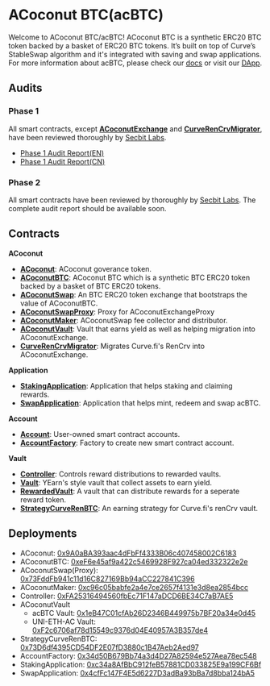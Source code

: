 # ACoconut BTC(acBTC)

Welcome to ACoconut BTC/acBTC! ACoconut BTC is a synthetic ERC20 BTC token backed by a basket of ERC20 BTC tokens. It’s built on top of Curve’s StableSwap algorithm and it's integrated with saving and swap applications. For more information about acBTC, please check our [docs](https://docs.acbtc.fi/) or visit our [DApp](https://app.acbtc.fi/).

## Audits
### Phase 1
All smart contracts, except [**ACoconutExchange**](./contracts/acoconut/ACoconutExchange.sol) and [**CurveRenCrvMigrator**](./contracts/acoconut/CurveRenCrvMigrator.sol), have been reviewed thoroughly by [Secbit Labs](https://secbit.io/).
 - [Phase 1 Audit Report(EN)](./audits/acBTC_Phase_One_Report_EN.pdf)
 - [Phase 1 Audit Report(CN)](./audits/acBTC_Phase_One_Report_CN.pdf)

### Phase 2
All smart contracts have been reviewed by thoroughly by [Secbit Labs](https://secbit.io/). The complete audit report should be available soon.

## Contracts

**ACoconut**
- [**ACoconut**](./contracts/acoconut/ACoconut.sol): ACoconut goverance token.
- [**ACoconutBTC**](./contracts/acoconut/ACoconutBTC.sol): ACoconut BTC which is a synthetic BTC ERC20 token backed by a basket of BTC ERC20 tokens.
- [**ACoconutSwap**](./contracts/acoconut/ACoconutSwap.sol): An BTC ERC20 token exchange that bootstraps the value of ACoconutBTC.
- [**ACoconutSwapProxy**](./contracts/acoconut/ACoconutSwapProxy.sol): Proxy for ACoconutExchangeProxy
- [**ACoconutMaker**](./contracts/acoconut/ACoconutMaker.sol): ACoconutSwap fee collector and distributor.
- [**ACoconutVault**](./contracts/acoconut/ACoconutVault.sol): Vault that earns yield as well as helping migration into ACoconutExchange.
- [**CurveRenCrvMigrator**](./contracts/acoconut/CurveRenCrvMigrator.sol): Migrates Curve.fi's RenCrv into ACoconutExchange.

**Application**
- [**StakingApplication**](./contracts/applications/StakingApplication.sol): Application that helps staking and claiming rewards.
- [**SwapApplication**](./contracts/applications/SwapApplication.sol): Application that helps mint, redeem and swap acBTC.

**Account**
- [**Account**](./contracts/account/Account.sol): User-owned smart contract accounts.
- [**AccountFactory**](./contracts/account/AccountFactory.sol): Factory to create new smart contract account.

**Vault**
- [**Controller**](./contracts/libraries/vaults/Controller.sol): Controls reward distributions to rewarded vaults.
- [**Vault**](./contracts/libraries/vaults/Vault.sol): YEarn's style vault that collect assets to earn yield.
- [**RewardedVault**](./contracts/libraries/vaults/RewardedVault.sol): A vault that can distribute rewards for a seperate reward token.
- [**StrategyCurveRenBTC**](./contracts/libraries/vaults/StrategyCurveRenBTC.sol): An earning strategy for Curve.fi's renCrv vault.
  
## Deployments
- ACoconut: [0x9A0aBA393aac4dFbFf4333B06c407458002C6183](https://etherscan.io/address/0x9A0aBA393aac4dFbFf4333B06c407458002C6183)
- ACoconutBTC: [0xeF6e45af9a422c5469928F927ca04ed332322e2e](https://etherscan.io/address/0xeF6e45af9a422c5469928F927ca04ed332322e2e)
- ACoconutSwap(Proxy): [0x73FddFb941c11d16C827169Bb94aCC227841C396](https://etherscan.io/address/0x73FddFb941c11d16C827169Bb94aCC227841C396)
- ACoconutMaker: [0xc96c05babfe2a4e7ce2657f4131e3d8ea2854bcc](https://etherscan.io/address/0xc96c05babfe2a4e7ce2657f4131e3d8ea2854bcc)
- Controller: [0xFA25316494560fbEc71F147aDCD6BE34C7aB7AE5](https://etherscan.io/address/0xFA25316494560fbEc71F147aDCD6BE34C7aB7AE5)
- ACoconutVault
  - acBTC Vault: [0x1eB47C01cfAb26D2346B449975b7BF20a34e0d45](https://etherscan.io/address/0x1eB47C01cfAb26D2346B449975b7BF20a34e0d45)
  - UNI-ETH-AC Vault: [0xF2c6706af78d15549c9376d04E40957A3B357de4](https://etherscan.io/address/0xf2c6706af78d15549c9376d04e40957a3b357de4)
- StrategyCurveRenBTC: [0x73D6df4395CD54DF2E07fD3880c1B47Aeb2Aed97](https://etherscan.io/address/0x73D6df4395CD54DF2E07fD3880c1B47Aeb2Aed97)
- AccountFactory: [0x34d50B679Bb74a3d4D27A82594e527Aea78ec548](https://etherscan.io/address/0x34d50B679Bb74a3d4D27A82594e527Aea78ec548)
- StakingApplication: [0xc34a8AfBbC912feB57881CD033825E9a199CF6Bf](https://etherscan.io/address/0xc34a8AfBbC912feB57881CD033825E9a199CF6Bf)
- SwapApplication: [0x4cfFc147F4E5d6227D3adBa93bBa7d8bba124bA5](https://etherscan.io/address/0x4cfFc147F4E5d6227D3adBa93bBa7d8bba124bA5)
